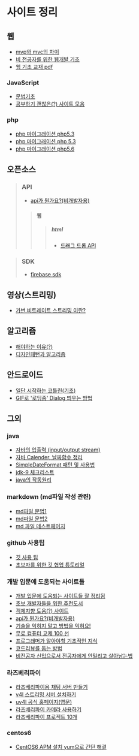 사이트 정리
==================
## 웹
 * [mvp와 mvc의 차이](http://blog.canapio.com/92)
 * [비 전공자를 위한 웹개발 기초](https://www.slideshare.net/GihyoJoshuaJang/ss-71210860)
 * [웹 기초 교재 pdf](https://okky.kr/article/400839)

 ### JavaScript
 * [문법기초](https://developer.mozilla.org/ko/docs/Web/JavaScript)
 * [공부하기 괜찮은(?) 사이트 모음](http://bonsaiden.github.io/JavaScript-Garden/ko/?utm_content=bufferb369a&utm_medium=social&utm_source=facebook.com&utm_campaign=buffer)

 ### php
 * [php 마이그래이션 php5.3](http://php.net/manual/en/migration53.php)
 * [php 마이그래이션 php 5.3 ](http://php.net/manual/en/migration56.deprecated.php)
 * [php 마이그래이션 php5.6 ](http://php.net/manual/en/migration53.deprecated.php)
## 오픈소스
 >### API
 > * [api가 뭔가요?(비개발자용)](https://brunch.co.kr/@cysstory/115)
  >>#### 웹
   >>>##### html
   >>>* [드래그 드롭 API](https://milooy.wordpress.com/2017/06/21/working-together-with-github-tutorial/)

> ### SDK
>* [firebase sdk](https://developers-kr.googleblog.com/2017/06/open-sourcing-firebase-sdks.html)

## 영상(스트리밍)
* [가변 비트레이트 스트리밍 이란?](http://ondemand.tistory.com/177)
## 알고리즘
 * [해야하는 이유(?)](https://okky.kr/article/398329)
 * [디자인패턴과 알고리즘](https://okky.kr/article/380619)
## 안드로이드
 * [일단 시작하는 코틀린(기초)](https://www.slideshare.net/parkjoongsoo1/ss-58654366)
 * [GIF로 '로딩중' Dialog 띄우는 방법](http://gun0912.tistory.com/72)
## 그외
 ### java

 * [자바의 입출력 (input/output stream)](http://blog.naver.com/PostView.nhn?blogId=hunter0931&logNo=30030467880)
 * [자바 Calender, 날짜함수 정리](http://pandorica.tistory.com/18)
 * [SimpleDateFormat 패턴 및 사용법](http://everlikemorning.tistory.com/entry/SimpleDateFormat-%ED%8C%A8%ED%84%B4%EB%B0%8F-%EC%82%AC%EC%9A%A9%EC%98%88%EC%A0%9C)
 * [jdk-9 체크리스트](http://blog.takipi.com/jdk-9-checklist-project-jigsaw-sun-misc-unsafe-g1-repl-and-more/?utm_source=allsubs&utm_medium=email&utm_content=button&utm_campaign=java9checklist&mkt_tok=eyJpIjoiWVRoalpqUXlOMlUyWldZNSIsInQiOiJrRzNrcTNuZXdRRW5TNlJ4TXNRMlwvQjVVazZLdjdIMURtMGVcL0JyQkl0OXJOM0lNZG50V3A5dzcwOGtnR1hxYnNHeEI1RVwvY3hFNXBrbzJ5bUJ0b0pLcjFyUWdzcCtTeW5PWFpXSXVoVkhEdEp0VVM2RUNSUzh1K01EQ0ZEVE5VNyJ9)
 * [java의 작동원리](http://d2.naver.com/helloworld/1230)

 ### markdown (md파일 작성 관련)
 * [md파일 문법1](https://help.github.com/articles/basic-writing-and-formatting-syntax/)
 * [md파일 문법2](https://gist.github.com/ihoneymon/652be052a0727ad59601)
 * [md 파일 테스트페이지](http://parsedown.org/demo)

  ### github 사용팁
 * [깃 사용 팁](https://github.com/mingrammer/git-tips)
 * [초보자를 위한 깃 협업 튜토리얼](https://milooy.wordpress.com/2017/06/21/working-together-with-github-tutorial/)

 ### 개발 입문에 도움되는 사이트들
 * [개발 입문에 도움되는 사이트들 잘 정리됨](http://asfirstalways.tistory.com/153)
 * [초보 개발자들을 위한 추천도서](https://okky.kr/article/395414)
 * [객체지향 도움(?) 사이트](https://developerfarm.wordpress.com/2012/02/03/object_calisthenics_summary/)
 * [api가 뭔가요?(비개발자용)](https://brunch.co.kr/@cysstory/115)
  * [기술을 익히지 말고 방법을 익혀요!](https://joshua1988.github.io/web_dev/change-the-way-you-learn-to-code/)
  * [무료 컴퓨터 교제 100 선](http://stock79.tistory.com/125)
  * [프로그래머가 알아야할 기초적인 지식](https://slipp.net/questions/80)
  * [코드리뷰를 돕는 방법](http://1boon.kakao.com/bloter/238819)
  * [비전공자 신입으로서 전공자에게 안밀리고 살아남는법](https://okky.kr/article/372485)

 ### 라즈베리파이
 * [라즈베리파이용 채팅 서버 만들기](http://blog.naver.com/tipsware/221012372634)
 * [v4l 스트리밍 서버 설치하기](http://blog.naver.com/PostView.nhn?blogId=cosmosjs&logNo=220789812263&categoryNo=0&parentCategoryNo=56&viewDate=&currentPage=1&postListTopCurrentPage=1&from=section)
* [uv4l 공식 홈페이지(영문)](http://www.linux-projects.org/)
* [라즈베리파이 카메라 사용하기](https://kocoafab.cc/tutorial/view/334)
* [라즈베리파이 프로젝트 10개](http://www.itworld.co.kr/slideshow/92451)
 ### centos6
 * [CentOS6 APM 설치 yum으로 간단 해결](http://netfree.tistory.com/entry/CentOS6-APM-%EC%84%A4%EC%B9%98-yum%EC%9C%BC%EB%A1%9C-%EA%B0%84%EB%8B%A8-%ED%95%B4%EA%B2%B0)
